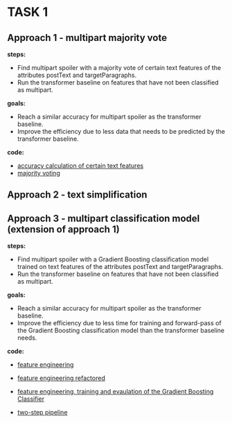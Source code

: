# TASK 1

## Approach 1 - multipart majority vote
**steps:** 
* Find multipart spoiler with a majority vote of certain text features of the attributes postText and targetParagraphs.
* Run the transformer baseline on features that have not been classified as multipart. 

**goals:** 
* Reach a similar accuracy for multipart spoiler as the transformer baseline.
* Improve the efficiency due to less data that needs to be predicted by the transformer baseline.

**code:**
* [accuracy calculation of certain text features](statistical-model-multi-classification/baseline_calculations.ipynb)
* [majority voting](statistical-model-multi-classification/majority_vote.ipynb)

## Approach 2 - text simplification

## Approach 3 - multipart classification model (extension of approach 1)
**steps:**
* Find multipart spoiler with a Gradient Boosting classification model trained on text features of the attributes postText and targetParagraphs.
* Run the transformer baseline on features that have not been classified as multipart.

**goals:**
* Reach a similar accuracy for multipart spoiler as the transformer baseline.
* Improve the efficiency due to less time for training and forward-pass of the Gradient Boosting classification model than the transformer baseline needs.

**code:**
* [feature engineering](statistical-model-multi-classification/multipart_spoiler_detection_model_features.ipynb)

* [feature engineering refactored](statistical-model-multi-classification/multipart_detection.py)

* [feature engineering, training and evaulation of the Gradient Boosting Classifier](statistical-model-multi-classification/multipart_spoiler_detection_model.ipynb)
* [two-step pipeline](statistical-model-multi-classification/two-step-transformer.py)
